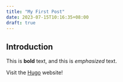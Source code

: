 ```yaml
---
title: "My First Post"
date: 2023-07-15T10:16:35+08:00
draft: true
---
```


## Introduction

This is **bold** text, and this is *emphasized* text.

Visit the [Hugo](https://gohugo.io) website!